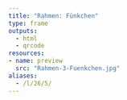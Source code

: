 ```yaml
---
title: "Rahmen: Fünkchen"
type: frame
outputs:
  - html
  - qrcode
resources:
- name: preview
  src: "Rahmen-3-Fuenkchen.jpg"
aliases:
  - /l/26/5/
---
```

